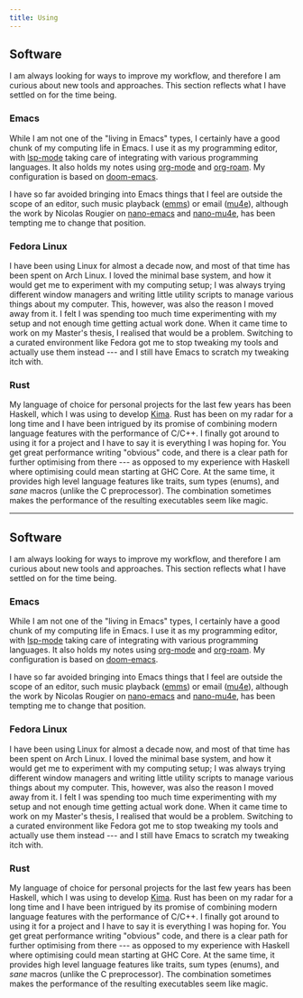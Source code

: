 ```yaml
---
title: Using
---
```


## Software

I am always looking for ways to improve my workflow, and therefore I am curious about new tools and approaches. This section reflects what I have settled on for the time being.

### Emacs

While I am not one of the \"living in Emacs\" types, I certainly have a good chunk of my computing life in Emacs. I use it as my programming editor, with [lsp-mode](https://emacs-lsp.github.io/lsp-mode/) taking care of integrating with various programming languages. It also holds my notes using [org-mode](https://orgmode.org/) and [org-roam](https://www.orgroam.com/). My configuration is based on [doom-emacs](https://github.com/doomemacs/doomemacs).

I have so far avoided bringing into Emacs things that I feel are outside the scope of an editor, such music playback ([emms](https://www.gnu.org/software/emms/)) or email ([mu4e](https://www.emacswiki.org/emacs/mu4e)), although the work by Nicolas Rougier on [nano-emacs](https://github.com/rougier/nano-emacs) and [nano-mu4e](https://github.com/rougier/nano-emacs/blob/master/nano-mu4e.el), has been tempting me to change that position.

### Fedora Linux

I have been using Linux for almost a decade now, and most of that time has been spent on Arch Linux. I loved the minimal base system, and how it would get me to experiment with my computing setup; I was always trying different window managers and writing little utility scripts to manage various things about my computer. This, however, was also the reason I moved away from it. I felt I was spending too much time experimenting with my setup and not enough time getting actual work done. When it came time to work on my Master\'s thesis, I realised that would be a problem. Switching to a curated environment like Fedora got me to stop tweaking my tools and actually use them instead --- and I still have Emacs to scratch my tweaking itch with.

### Rust

My language of choice for personal projects for the last few years has been Haskell, which I was using to develop [Kima](https://kima.xyz). Rust has been on my radar for a long time and I have been intrigued by its promise of combining modern language features with the performance of C/C++. I finally got around to using it for a project and I have to say it is everything I was hoping for. You get great performance writing \"obvious\" code, and there is a clear path for further optimising from there --- as opposed to my experience with Haskell where optimising could mean starting at GHC Core. At the same time, it provides high level language features like traits, sum types (enums), and *sane* macros (unlike the C preprocessor). The combination sometimes makes the performance of the resulting executables seem like magic.

---

## Software

I am always looking for ways to improve my workflow, and therefore I am curious about new tools and approaches. This section reflects what I have settled on for the time being.

### Emacs

While I am not one of the \"living in Emacs\" types, I certainly have a good chunk of my computing life in Emacs. I use it as my programming editor, with [lsp-mode](https://emacs-lsp.github.io/lsp-mode/) taking care of integrating with various programming languages. It also holds my notes using [org-mode](https://orgmode.org/) and [org-roam](https://www.orgroam.com/). My configuration is based on [doom-emacs](https://github.com/doomemacs/doomemacs).
 
I have so far avoided bringing into Emacs things that I feel are outside the scope of an editor, such music playback ([emms](https://www.gnu.org/software/emms/)) or email ([mu4e](https://www.emacswiki.org/emacs/mu4e)), although the work by Nicolas Rougier on [nano-emacs](https://github.com/rougier/nano-emacs) and [nano-mu4e](https://github.com/rougier/nano-emacs/blob/master/nano-mu4e.el), has been tempting me to change that position.

### Fedora Linux

I have been using Linux for almost a decade now, and most of that time has been spent on Arch Linux. I loved the minimal base system, and how it would get me to experiment with my computing setup; I was always trying different window managers and writing little utility scripts to manage various things about my computer. This, however, was also the reason I moved away from it. I felt I was spending too much time experimenting with my setup and not enough time getting actual work done. When it came time to work on my Master\'s thesis, I realised that would be a problem. Switching to a curated environment like Fedora got me to stop tweaking my tools and actually use them instead --- and I still have Emacs to scratch my tweaking itch with.

### Rust

My language of choice for personal projects for the last few years has been Haskell, which I was using to develop [Kima](https://kima.xyz). Rust has been on my radar for a long time and I have been intrigued by its promise of combining modern language features with the performance of C/C++. I finally got around to using it for a project and I have to say it is everything I was hoping for. You get great performance writing \"obvious\" code, and there is a clear path for further optimising from there --- as opposed to my experience with Haskell where optimising could mean starting at GHC Core. At the same time, it provides high level language features like traits, sum types (enums), and *sane* macros (unlike the C preprocessor). The combination sometimes makes the performance of the resulting executables seem like magic.
